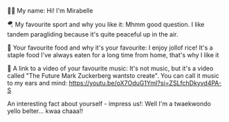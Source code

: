 👋🏽 My name: Hi! I'm Mirabelle 

🪂 My favourite sport and why you like it: Mhmm good question. I like tandem paragliding because it's quite peaceful up in the air. 

🍚 Your favourite food and why it's your favourite: I enjoy jollof rice! It's a staple food I've always eaten for a long time from home, that's why I like it

👀 A link to a video of your favourite music: It's not music, but it's a video called "The Future Mark Zuckerberg wantsto create". You can call it music to my ears and mind: https://youtu.be/oX7OduG1YmI?si=ZSLfchDkyvd4PA-S

An interesting fact about yourself - impress us!: Well I'm a twaekwondo yello belter... kwaa chaaa!!